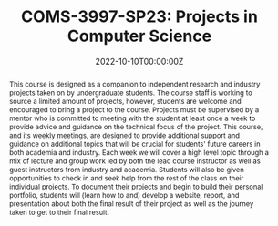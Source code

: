 ---
type: "courses"
title: "COMS-3997-SP23: Projects in Computer Science"
position: "Instructor of Record"
semesters: "Spring 2023"
dayTime: "TBD" #M 6:10-8:00pm"
room: "TBD"
credits: "4 Credits"
# Code used for list order
semesterCode: "23.1"
date: "2022-10-10T00:00:00Z"
subtype: "semester" # semester, MOOC, workshop, other

# Course Overiew Abstract.
abstract: "This course is designed as a companion to independent research and industry projects taken on by undergraduate students. The course staff is working to source a limited amount of projects, however, students are welcome and encouraged to bring a project to the course. Projects must be supervised by a  mentor who is committed to meeting with the student at least once a week to provide advice and guidance on the technical focus of the project. This course, and its weekly meetings, are designed to provide additional support and guidance on additional topics that will be crucial for students' future careers in both academia and industry. Each week we will cover a high level topic through a mix of lecture and group work led by both the lead course instructor as well as guest instructors from industry and academia. Students will also be given opportunities to check in and seek help from the rest of the class on their individual projects. To document their projects and begin to build their personal portfolio, students will (learn how to and) develop a website, report, and presentation about both the final result of their project as well as the journey taken to get to their final result."

# Summary. An optional shortened abstract.
summary: "This course is designed as a companion to independent research and industry projects taken on by undergraduate students. The course staff is working to source a limited amount of projects, however, students are welcome and encouraged to bring a project to the course. Projects must be supervised by a  mentor who is committed to meeting with the student at least once a week to provide advice and guidance on the technical focus of the project. This course, and its weekly meetings, are designed to provide additional support and guidance on additional topics that will be crucial for students' future careers in both academia and industry. Each week we will cover a high level topic through a mix of lecture and group work led by both the lead course instructor as well as guest instructors from industry and academia. Students will also be given opportunities to check in and seek help from the rest of the class on their individual projects. To document their projects and begin to build their personal portfolio, students will (learn how to and) develop a website, report, and presentation about both the final result of their project as well as the journey taken to get to their final result."

# learning outcomes for the course
learningOutcomes:
- Write up and present the results of an open-ended project
- Learn and practice a series of skills to empower you in your future courses and careers
- Develop a simple website to document an open-ended projects
- Make use of the unix command line and version control software

# grading breakdown
# grading: 
# - 45% Project Website and Standups
# - 25% Final Project Writeup
# - 25% Final Project Presentation
# - 5% Attendance, Collaboration, and Participation

prerequisites:
- COMS W3134 (or equivalent)
- Calculus II or III (or equivalent)

enrollmentNote: Enrollment Capped at 25 Students (Instructor Managed Waiting List See Note Below)

waitingList: This class is capped at 25 students. This semester, I am handling the waitlist as an instructor-controlled waiting list. Students will be admitted based on a combination of seniority, interests in the class, and contributions to a diverse set of viewpoints and experiences in the class. Half of the available slots will be reserved for Barnard students (assuming sufficient demand). To be considered for the class, please join the waiting list **AND** fill out the form at [https://bit.ly/COMS3997-SP23-WL](https://bit.ly/COMS3997-SP23-WL), which asks a few questions about your background and your interests in the class. Initial placements into the class will be made by the end of May based on signups and submissions received during early registration in April.

officeHours: My open office hours will be typically held on Tuesdays from 11am-1pm for the Spring 2023 semester, but/and I am always available to meet outside of the standard time frame (ideally still on Tuesdays) by appointment. I will try to respond to requests emailed to [bplancher+coms3997@barnard.edu](mailto:bplancher+coms3997@barnard.edu) within 24 hours during the weekdays and within 48 hours over the weekend. The most up-to-date schedule of office hours can be found [here](/office_hours).

# Roles in the course
roles: []

# Awards
awards: []

tags:
- Hands-on 
- Projects

featured: true
outreach: false
projects: []

links:
# - name: Syllabus
#   url: 'files/TBD.pdf'

# Featured image -- named `featured.jpg/png` in this folder. 
image:
  caption: ''
  focal_point: ''
  preview_only: false

---